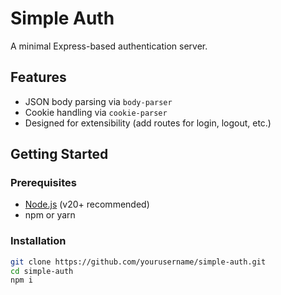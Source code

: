 # Simple Auth

A minimal Express-based authentication server.

## Features

- JSON body parsing via `body-parser`
- Cookie handling via `cookie-parser`
- Designed for extensibility (add routes for login, logout, etc.)

## Getting Started

### Prerequisites

- [Node.js](https://nodejs.org/) (v20+ recommended)
- npm or yarn

### Installation

```bash
git clone https://github.com/yourusername/simple-auth.git
cd simple-auth
npm i